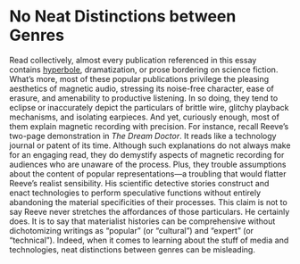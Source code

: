 # No Neat Distinctions between Genres 

Read collectively, almost every publication referenced in this essay contains&nbsp;<a href="media/needtelegraphone.png" resource="media/needtelegraphone" rel="urn:scalar:version:28490" data-size="medium" data-align="right">hyperbole</a>, dramatization, or&nbsp;<span class="note" rev="scalar:has_note" resource="note59" rel="urn:scalar:version:28920">prose bordering on science fiction</span>. What’s more, most of these popular publications privilege the pleasing aesthetics of magnetic audio, stressing its noise-free character, ease of erasure, and amenability to productive listening. In so doing, they tend to eclipse or inaccurately depict the particulars of brittle wire, glitchy playback mechanisms, and isolating earpieces. And yet, curiously enough, most of them explain magnetic recording with precision. For instance, recall Reeve’s two-page demonstration in <i>The Dream Doctor</i>. It reads like a technology journal or patent of its time. Although such explanations do not always make for an engaging read, they do demystify aspects of magnetic recording for audiences who are unaware of the process. Plus, they trouble assumptions about the content of popular representations—a troubling that would flatter Reeve’s realist sensibility. His scientific detective stories construct and enact technologies to perform speculative functions without entirely abandoning the material specificities of their processes. This claim is not to say Reeve never stretches the affordances of those particulars. He certainly does. It is to say that materialist histories can be comprehensive without dichotomizing writings as “popular” (or “cultural”) and “expert” (or “technical”). Indeed, when it comes to learning about the stuff of media and technologies, neat distinctions between genres can be misleading.